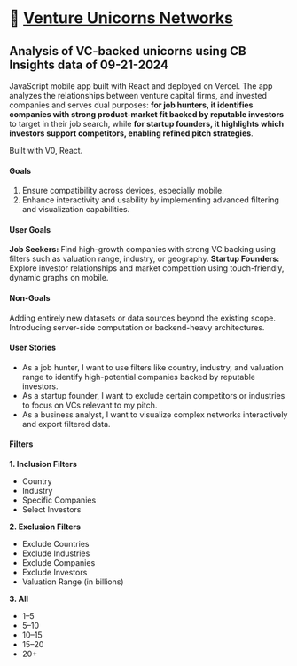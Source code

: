 # :unicorn: [Venture Unicorns Networks](https://injbaynpz2rgvlwx.vercel.app) 

## Analysis of VC-backed unicorns using CB Insights data of 09-21-2024

JavaScript mobile app built with React and deployed on Vercel. The app analyzes the relationships between venture capital firms, and invested companies and serves dual purposes: **for job hunters, it identifies companies with strong product-market fit backed by reputable investors** to target in their job search, while **for startup founders, it highlights which investors support competitors, enabling refined pitch strategies**. 

Built with V0, React.
 
#### Goals
1. Ensure compatibility across devices, especially mobile.
2. Enhance interactivity and usability by implementing advanced filtering and visualization capabilities.

#### User Goals
**Job Seekers:** Find high-growth companies with strong VC backing using filters such as valuation range, industry, or geography.
**Startup Founders:** Explore investor relationships and market competition using touch-friendly, dynamic graphs on mobile.

#### Non-Goals
Adding entirely new datasets or data sources beyond the existing scope.
Introducing server-side computation or backend-heavy architectures.

#### User Stories
- As a job hunter, I want to use filters like country, industry, and valuation range to identify high-potential companies backed by reputable investors.
- As a startup founder, I want to exclude certain competitors or industries to focus on VCs relevant to my pitch.
- As a business analyst, I want to visualize complex networks interactively and export filtered data.

#### Filters
**1. Inclusion Filters**
 * Country
 * Industry
 * Specific Companies
 * Select Investors

**2. Exclusion Filters**
 - Exclude Countries
 - Exclude Industries
 - Exclude Companies
 - Exclude Investors
 - Valuation Range (in billions)

**3. All**
 - 1–5
 - 5–10
 - 10–15
 - 15–20
 - 20+
